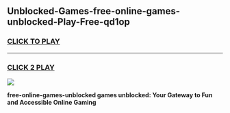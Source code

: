 
## Unblocked-Games-free-online-games-unblocked-Play-Free-qd1op
<h3>
<a href="https://premium76.site?title=free-online-games-unblocked&ref=12A">CLICK TO PLAY</a></h3>
<hr>

<h3>
<a href="https://premium76.site?title=free-online-games-unblocked&ref=12A">CLICK 2 PLAY</a>
  
</h3>

<a href="https://premium76.site?title=free-online-games-unblocked&ref=12A"><img src="https://clearcache.store/games.png"></a>


**free-online-games-unblocked games unblocked: Your Gateway to Fun and Accessible Online Gaming**
